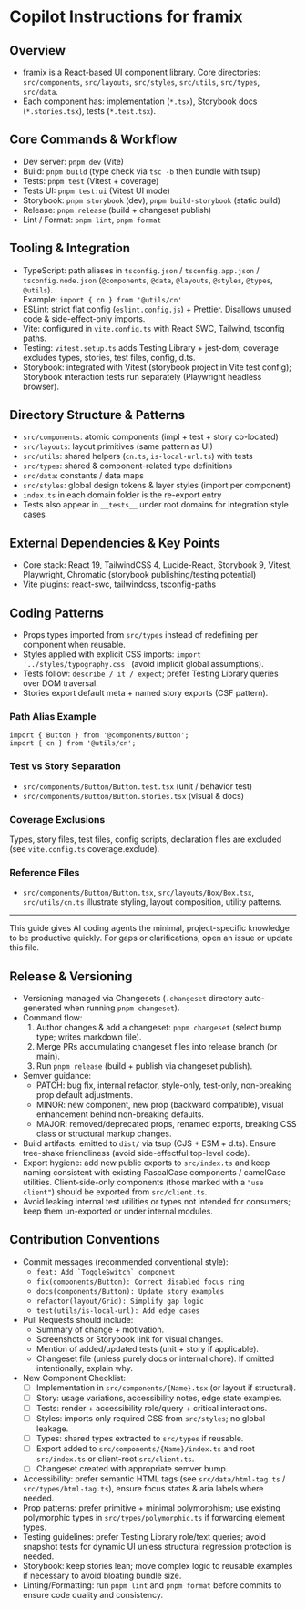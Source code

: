 
# Copilot Instructions for framix

## Overview
- framix is a React-based UI component library. Core directories: `src/components`, `src/layouts`, `src/styles`, `src/utils`, `src/types`, `src/data`.
- Each component has: implementation (`*.tsx`), Storybook docs (`*.stories.tsx`), tests (`*.test.tsx`).

## Core Commands & Workflow
- Dev server: `pnpm dev` (Vite)
- Build: `pnpm build` (type check via `tsc -b` then bundle with tsup)
- Tests: `pnpm test` (Vitest + coverage)
- Tests UI: `pnpm test:ui` (Vitest UI mode)
- Storybook: `pnpm storybook` (dev), `pnpm build-storybook` (static build)
- Release: `pnpm release` (build + changeset publish)
- Lint / Format: `pnpm lint`, `pnpm format`

## Tooling & Integration
- TypeScript: path aliases in `tsconfig.json` / `tsconfig.app.json` / `tsconfig.node.json` (`@components`, `@data`, `@layouts`, `@styles`, `@types`, `@utils`).  
  Example: `import { cn } from '@utils/cn'`
- ESLint: strict flat config (`eslint.config.js`) + Prettier. Disallows unused code & side-effect-only imports.
- Vite: configured in `vite.config.ts` with React SWC, Tailwind, tsconfig paths.
- Testing: `vitest.setup.ts` adds Testing Library + jest-dom; coverage excludes types, stories, test files, config, d.ts.
- Storybook: integrated with Vitest (storybook project in Vite test config); Storybook interaction tests run separately (Playwright headless browser).

## Directory Structure & Patterns
- `src/components`: atomic components (impl + test + story co-located)
- `src/layouts`: layout primitives (same pattern as UI)
- `src/utils`: shared helpers (`cn.ts`, `is-local-url.ts`) with tests
- `src/types`: shared & component-related type definitions
- `src/data`: constants / data maps
- `src/styles`: global design tokens & layer styles (import per component)
- `index.ts` in each domain folder is the re-export entry
- Tests also appear in `__tests__` under root domains for integration style cases

## External Dependencies & Key Points
- Core stack: React 19, TailwindCSS 4, Lucide-React, Storybook 9, Vitest, Playwright, Chromatic (storybook publishing/testing potential)
- Vite plugins: react-swc, tailwindcss, tsconfig-paths

## Coding Patterns
- Props types imported from `src/types` instead of redefining per component when reusable.
- Styles applied with explicit CSS imports: `import '../styles/typography.css'` (avoid implicit global assumptions).
- Tests follow: `describe / it / expect`; prefer Testing Library queries over DOM traversal.
- Stories export default meta + named story exports (CSF pattern).

### Path Alias Example
```tsx
import { Button } from '@components/Button';
import { cn } from '@utils/cn';
```

### Test vs Story Separation
- `src/components/Button/Button.test.tsx` (unit / behavior test)
- `src/components/Button/Button.stories.tsx` (visual & docs)

### Coverage Exclusions
Types, story files, test files, config scripts, declaration files are excluded (see `vite.config.ts` coverage.exclude).

### Reference Files
- `src/components/Button/Button.tsx`, `src/layouts/Box/Box.tsx`, `src/utils/cn.ts` illustrate styling, layout composition, utility patterns.

---
This guide gives AI coding agents the minimal, project-specific knowledge to be productive quickly. For gaps or clarifications, open an issue or update this file.

## Release & Versioning
- Versioning managed via Changesets (`.changeset` directory auto-generated when running `pnpm changeset`).
- Command flow:
  1. Author changes & add a changeset: `pnpm changeset` (select bump type; writes markdown file).
  2. Merge PRs accumulating changeset files into release branch (or main).
  3. Run `pnpm release` (build + publish via changeset publish).
- Semver guidance:
  - PATCH: bug fix, internal refactor, style-only, test-only, non-breaking prop default adjustments.
  - MINOR: new component, new prop (backward compatible), visual enhancement behind non-breaking defaults.
  - MAJOR: removed/deprecated props, renamed exports, breaking CSS class or structural markup changes.
- Build artifacts: emitted to `dist/` via tsup (CJS + ESM + d.ts). Ensure tree-shake friendliness (avoid side-effectful top-level code).
- Export hygiene: add new public exports to `src/index.ts` and keep naming consistent with existing PascalCase components / camelCase utilities. Client-side-only components (those marked with a `"use client"`) should be exported from `src/client.ts`.
- Avoid leaking internal test utilities or types not intended for consumers; keep them un-exported or under internal modules.

## Contribution Conventions
- Commit messages (recommended conventional style):
  - ``feat: Add `ToggleSwitch` component``
  - `fix(components/Button): Correct disabled focus ring`
  - `docs(components/Button): Update story examples`
  - `refactor(layout/Grid): Simplify gap logic`
  - `test(utils/is-local-url): Add edge cases`
- Pull Requests should include:
  - Summary of change + motivation.
  - Screenshots or Storybook link for visual changes.
  - Mention of added/updated tests (unit + story if applicable).
  - Changeset file (unless purely docs or internal chore). If omitted intentionally, explain why.
- New Component Checklist:
  - [ ] Implementation in `src/components/{Name}.tsx` (or layout if structural).
  - [ ] Story: usage variations, accessibility notes, edge state examples.
  - [ ] Tests: render + accessibility role/query + critical interactions.
  - [ ] Styles: imports only required CSS from `src/styles`; no global leakage.
  - [ ] Types: shared types extracted to `src/types` if reusable.
  - [ ] Export added to `src/components/{Name}/index.ts` and root `src/index.ts` or client-root `src/client.ts`.
  - [ ] Changeset created with appropriate semver bump.
- Accessibility: prefer semantic HTML tags (see `src/data/html-tag.ts` / `src/types/html-tag.ts`), ensure focus states & aria labels where needed.
- Prop patterns: prefer primitive + minimal polymorphism; use existing polymorphic types in `src/types/polymorphic.ts` if forwarding element types.
- Testing guidelines: prefer Testing Library role/text queries; avoid snapshot tests for dynamic UI unless structural regression protection is needed.
- Storybook: keep stories lean; move complex logic to reusable examples if necessary to avoid bloating bundle size.
- Linting/Formatting: run `pnpm lint` and `pnpm format` before commits to ensure code quality and consistency.
